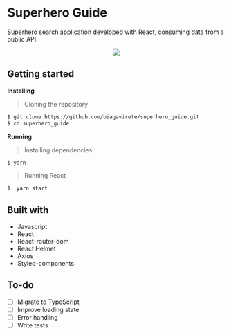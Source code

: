 # Superhero Guide

Superhero search application developed with React, consuming data from a public API.

<p align="center" width="100%">
    <img src="https://github.com/biagavirete/superhero_guide/blob/master/src/assets/super-hero-updated.gif">
</p>

## Getting started

**Installing**
> Cloning the repository

```bash
$ git clone https://github.com/biagavirete/superhero_guide.git
$ cd superhero_guide
```

**Running**
> Installing dependencies

```bash
$ yarn
```

> Running React

```bash
$  yarn start
```

## Built with

* Javascript
* React
* React-router-dom
* React Helmet
* Axios
* Styled-components

## To-do

- [ ] Migrate to TypeScript
- [ ] Improve loading state
- [ ] Error handling
- [ ] Write tests
